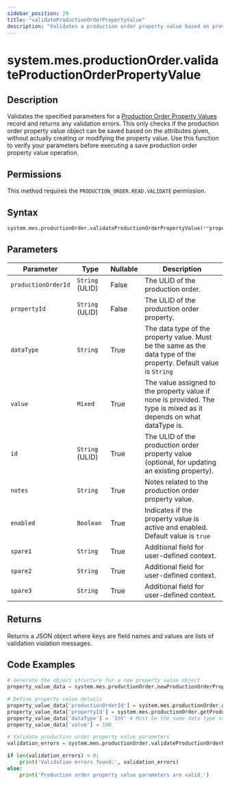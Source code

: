 ```yaml
---
sidebar_position: 29
title: "validateProductionOrderPropertyValue"
description: "Validates a production order property value based on provided parameters."
---
```


# system.mes.productionOrder.validateProductionOrderPropertyValue

## Description

Validates the specified parameters for a [Production Order Property Values](../../data-model/production-order-model/production-order-property-value) record and returns any validation errors.
This only checks if the production order property value object can be saved based on the attributes given, without actually creating or modifying the property value. Use this function to verify your parameters before executing a save production order property value operation.


## Permissions

This method requires the `PRODUCTION_ORDER.READ.VALIDATE` permission.

## Syntax

```python
system.mes.productionOrder.validateProductionOrderPropertyValue(**property_data)
```

## Parameters

| Parameter           | Type            | Nullable | Description                                                                                                        |
| ------------------- | --------------- | -------- | ------------------------------------------------------------------------------------------------------------------ |
| `productionOrderId` | `String` (ULID) | False    | The ULID of the production order.                                                                                  |
| `propertyId`        | `String` (ULID) | False    | The ULID of the production order property.                                                                         |
| `dataType`          | `String`        | True     | The data type of the property value. Must be the same as the data type of the property. Default value is `String` |
| `value`             | `Mixed`         | True     | The value assigned to the property value if none is provided. The type is mixed as it depends on what dataType is. |
| `id`                | `String` (ULID) | True     | The ULID of the production order property value (optional, for updating an existing property).                     |
| `notes`             | `String`        | True     | Notes related to the production order property value.                                                              |
| `enabled`           | `Boolean`       | True     | Indicates if the property value is active and enabled. Default value is `true`                                     |
| `spare1`            | `String`        | True     | Additional field for user-defined context.                                                                         |
| `spare2`            | `String`        | True     | Additional field for user-defined context.                                                                         |
| `spare3`            | `String`        | True     | Additional field for user-defined context.                                                                         |

## Returns

Returns a JSON object where keys are field names and values are lists of validation violation messages.

## Code Examples

```python
# Generate the object structure for a new property value object
property_value_data = system.mes.productionOrder.newProductionOrderPropertyValue()

# Define property value details
property_value_data['productionOrderId'] = system.mes.productionOrder.getProductionOrder('Order001')['id']
property_value_data['propertyId'] = system.mes.productionOrder.getProductionOrderProperty('Batch Size')['id']
property_value_data['dataType'] = 'Int' # Must be the same data type as the property
property_value_data['value'] = 100

# Validate production order property value parameters
validation_errors = system.mes.productionOrder.validateProductionOrderPropertyValue(**property_value_data)

if len(validation_errors) > 0:
    print('Validation errors found:', validation_errors)
else:
    print('Production order property value parameters are valid.')
```
